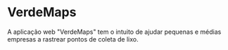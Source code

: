 # VerdeMaps
A aplicação web "VerdeMaps" tem o intuito de ajudar pequenas e médias empresas a rastrear pontos de coleta de lixo.
